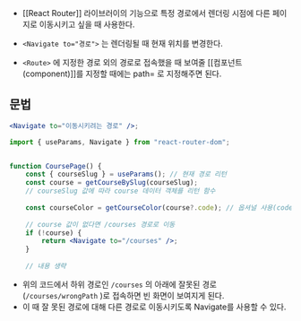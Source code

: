 - [[React Router]] 라이브러이의 기능으로 특정 경로에서 렌더링 시점에 다른 페이지로 이동시키고 싶을 때 사용한다.

- `<Navigate to="경로">` 는 렌더링될 때 현재 위치를 변경한다.  

- `<Route>` 에 지정한 경로 외의 경로로 접속했을 때 보여줄 [[컴포넌트(component)]]를 지정할 때에는 path= 로 지정해주면 된다.

## 문법

```jsx
<Navigate to="이동시키려는 경로" />;
```


```jsx
import { useParams, Navigate } from "react-router-dom";


function CoursePage() {
	const { courseSlug } = useParams(); // 현재 경로 리턴
	const course = getCourseBySlug(courseSlug); 
	// courseSlug 값에 따라 course 데이터 객체를 리턴 함수
	
	const courseColor = getCourseColor(course?.code); // 옵셔널 사용(code가 있으면)
	
	// course 값이 없다면 /courses 경로로 이동 
	if (!course) {
		return <Navigate to="/courses" />;
	}
	
	// 내용 생략 
```

- 위의 코드에서 하위 경로인 `/courses` 의 아래에 잘못된 경로(`/courses/wrongPath` )로 접속하면 빈 화면이 보여지게 된다.
- 이 때 잘 못된 경로에 대해 다른 경로로 이동시키도록 Navigate를 사용할 수 있다.